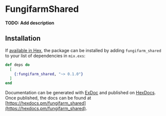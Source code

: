 # FungifarmShared

**TODO: Add description**

## Installation

If [available in Hex](https://hex.pm/docs/publish), the package can be installed
by adding `fungifarm_shared` to your list of dependencies in `mix.exs`:

```elixir
def deps do
  [
    {:fungifarm_shared, "~> 0.1.0"}
  ]
end
```

Documentation can be generated with [ExDoc](https://github.com/elixir-lang/ex_doc)
and published on [HexDocs](https://hexdocs.pm). Once published, the docs can
be found at [https://hexdocs.pm/fungifarm_shared](https://hexdocs.pm/fungifarm_shared).

